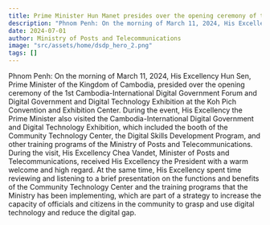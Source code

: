 ```yaml
---
title: Prime Minister Hun Manet presides over the opening ceremony of the 1st Cambodia-International Digital Government Forum and Digital Government and Digital Technology Exhibition
description: "Phnom Penh: On the morning of March 11, 2024, His Excellency Hun Sen, Prime Minister of the Kingdom of Cambodia, presided over the opening ceremony of the 1st Cambodia-International Digital Government Forum and Digital Government and Digital Technology Exhibition at the Koh Pich Convention and Exhibition Center. During the event, His Excellency the Prime Minister also visited the Cambodia-International Digital Government and Digital Technology Exhibition, which included the booth of the Community Technology Center, the Digital Skills Development Program, and other training programs of the Ministry of Posts and Telecommunications. During the visit, His Excellency Chea Vandet, Minister of Posts and Telecommunications, received His Excellency the President with a warm welcome and high regard. At the same time, His Excellency spent time reviewing and listening to a brief presentation on the functions and benefits of the Community Technology Center and the training programs that the Ministry has been implementing, which are part of a strategy to increase the capacity of officials and citizens in the community to grasp and use digital technology and reduce the digital gap."
date: 2024-07-01
author: Ministry of Posts and Telecommunications
image: "src/assets/home/dsdp_hero_2.png"
tags: []
---
```


Phnom Penh: On the morning of March 11, 2024, His Excellency Hun Sen, Prime Minister of the Kingdom of Cambodia, presided over the opening ceremony of the 1st Cambodia-International Digital Government Forum and Digital Government and Digital Technology Exhibition at the Koh Pich Convention and Exhibition Center. During the event, His Excellency the Prime Minister also visited the Cambodia-International Digital Government and Digital Technology Exhibition, which included the booth of the Community Technology Center, the Digital Skills Development Program, and other training programs of the Ministry of Posts and Telecommunications. During the visit, His Excellency Chea Vandet, Minister of Posts and Telecommunications, received His Excellency the President with a warm welcome and high regard. At the same time, His Excellency spent time reviewing and listening to a brief presentation on the functions and benefits of the Community Technology Center and the training programs that the Ministry has been implementing, which are part of a strategy to increase the capacity of officials and citizens in the community to grasp and use digital technology and reduce the digital gap.